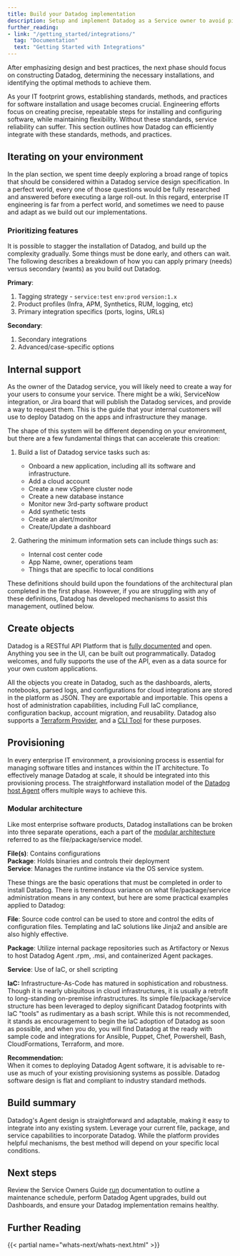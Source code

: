 ```yaml
---
title: Build your Datadog implementation
description: Setup and implement Datadog as a Service owner to avoid pit-falls down the road
further_reading:
- link: "/getting_started/integrations/"
  tag: "Documentation"
  text: "Getting Started with Integrations"
---
```


After emphasizing design and best practices, the next phase should focus on constructing Datadog, determining the necessary installations, and identifying the optimal methods to achieve them.

As your IT footprint grows, establishing standards, methods, and practices for software installation and usage becomes crucial. Engineering efforts focus on creating precise, repeatable steps for installing and configuring software, while maintaining flexibility. Without these standards, service reliability can suffer. This section outlines how Datadog can efficiently integrate with these standards, methods, and practices.

## Iterating on your environment

In the plan section, we spent time deeply exploring a broad range of topics that should be considered within a Datadog service design specification. In a perfect world, every one of those questions would be fully researched and answered before executing a large roll-out. In this regard, enterprise IT engineering is far from a perfect world, and sometimes we need to pause and adapt as we build out our implementations.

### Prioritizing features
It is possible to stagger the installation of Datadog, and build up the complexity gradually. Some things must be done early, and others can wait. The following describes a breakdown of how you can apply primary (needs) versus secondary (wants) as you build out Datadog.  

**Primary**:
1. Tagging strategy - `service:test` `env:prod` `version:1.x` 
2. Product profiles (Infra, APM, Synthetics, RUM, logging, etc)
3. Primary integration specifics (ports, logins, URLs)

**Secondary**:
1. Secondary integrations
2. Advanced/case-specific options

## Internal support

As the owner of the Datadog service, you will likely need to create a way for your users to consume your service.  There might be a wiki, ServiceNow integration, or Jira board that will publish the Datadog services, and provide a way to request them. This is the guide that your internal customers will use to deploy Datadog on the apps and infrastructure they manage. 

The shape of this system will be different depending on your environment, but there are a few fundamental things that can accelerate this creation:
 
1. Build a list of Datadog service tasks such as:

    - Onboard a new application, including all its software and infrastructure. 
    - Add a cloud account
    - Create a new vSphere cluster node
    - Create a new database instance
    - Monitor new 3rd-party software product
    - Add synthetic tests
    - Create an alert/monitor
    - Create/Update a dashboard

2. Gathering the minimum information sets can include things such as:

    - Internal cost center code
    - App Name, owner, operations team
    - Things that are specific to local conditions 

These definitions should build upon the foundations of the architectural plan completed in the first phase. However, if you are struggling with any of these definitions, Datadog has developed mechanisms to assist this management, outlined below.

## Create objects

Datadog is a RESTful API Platform that is [fully documented][1] and open. Anything you see in the UI, can be built out programmatically. Datadog welcomes, and fully supports the use of the API, even as a data source for your own custom applications.  

All the objects you create in Datadog, such as the dashboards, alerts, notebooks, parsed logs, and configurations for cloud integrations are stored in the platform as JSON. They are exportable and importable. This opens a host of administration capabilities, including Full IaC compliance, configuration backup, account migration, and reusability. Datadog also supports a [Terraform Provider][2], and a [CLI Tool][3] for these purposes.

## Provisioning

In every enterprise IT environment, a provisioning process is essential for managing software titles and instances within the IT architecture. To effectively manage Datadog at scale, it should be integrated into this provisioning process. The straightforward installation model of the [Datadog host Agent][5] offers multiple ways to achieve this.   

### Modular architecture

Like most enterprise software products, Datadog installations can be broken into three separate operations, each a part of the [modular architecture][6] referred to as the file/package/service model.

**File(s)**: Contains configurations  
**Package**: Holds binaries and controls their deployment  
**Service**: Manages the runtime instance via the OS service system.  

These things are the basic operations that must be completed in order to install Datadog. There is tremendous variance on what file/package/service administration means in any context, but here are some practical examples applied to Datadog:

**File**: Source code control can be used to store and control the edits of configuration files.  Templating and IaC solutions like Jinja2 and ansible are also highly effective.  

**Package**: Utilize internal package repositories such as Artifactory or Nexus to host Datadog Agent .rpm, .msi, and containerized Agent packages.  

**Service**: Use of IaC, or shell scripting

**IaC:** Infrastructure-As-Code has matured in sophistication and robustness. Though it is nearly ubiquitous in cloud infrastructures, it is usually a retrofit to long-standing on-premise infrastructures. Its simple file/package/service structure has been leveraged to deploy significant Datadog footprints with IaC "tools" as rudimentary as a bash script. While this is not recommended, it stands as encouragement to begin the IaC adoption of Datadog as soon as possible, and when you do, you will find Datadog at the ready with sample code and integrations for Ansible, Puppet, Chef, Powershell, Bash, CloudFormations, Terraform, and more.  

**Recommendation:**   
When it comes to deploying Datadog Agent software, it is advisable to re-use as much of your existing provisioning systems as possible. Datadog software design is flat and compliant to industry standard methods.  

## Build summary

Datadog's Agent design is straightforward and adaptable, making it easy to integrate into any existing system. Leverage your current file, package, and service capabilities to incorporate Datadog. While the platform provides helpful mechanisms, the best method will depend on your specific local conditions.  

## Next steps

Review the Service Owners Guide [run][4] documentation to outline a maintenance schedule, perform Datadog Agent upgrades, build out Dashboards, and ensure your Datadog implementation remains healthy.

## Further Reading

{{< partial name="whats-next/whats-next.html" >}}

[1]: https://docs.datadoghq.com/api/latest/
[2]: https://registry.terraform.io/providers/DataDog/datadog/latest/docs
[3]: https://github.com/DataDog/datadog-sync-cli
[4]: /service_owners_guide/run
[5]: /agent/basic_agent_usage/
[6]: /agent/architecture/
